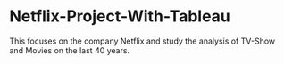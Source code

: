 # Netflix-Project-With-Tableau

This focuses on the company Netflix and study the analysis of TV-Show and Movies on the last 40 years.
